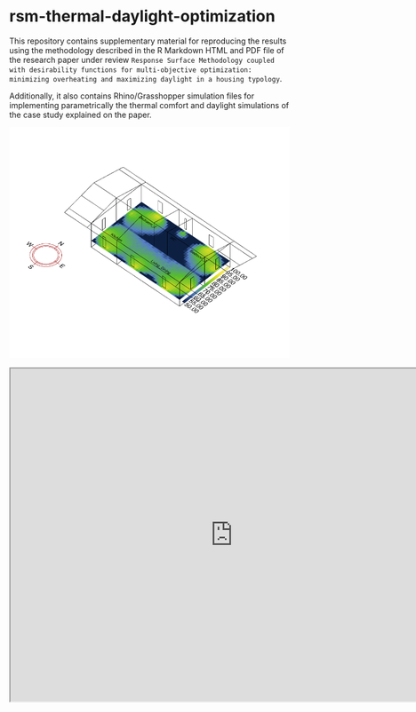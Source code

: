 # rsm-thermal-daylight-optimization

This repository contains supplementary material for reproducing the results using the methodology described in the R Markdown HTML and PDF file of the research paper under review `Response Surface Methodology coupled with desirability functions for multi-objective optimization: minimizing overheating and maximizing daylight in a housing typology`. 

Additionally, it also contains Rhino/Grasshopper simulation files for implementing parametrically the thermal comfort and daylight simulations of the case study explained on the paper.

![](https://github.com/juan-gamero-salinas/rsm-thermal-daylight-optimization/blob/main/UDI_64runs.gif?raw=true)

<iframe src="https://github.com/juan-gamero-salinas/rsm-thermal-daylight-optimization/blob/main/3D_plot.html" width="800" height="600"></iframe>
